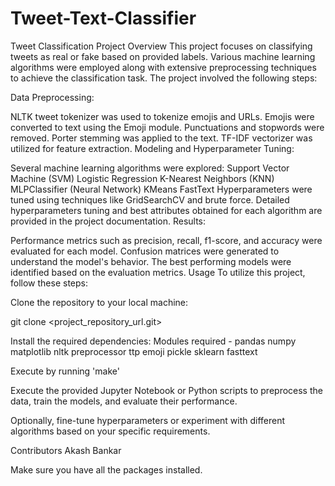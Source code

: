 # Tweet-Text-Classifier
Tweet Classification Project
Overview
This project focuses on classifying tweets as real or fake based on provided labels. Various machine learning algorithms were employed along with extensive preprocessing techniques to achieve the classification task. The project involved the following steps:

Data Preprocessing:

NLTK tweet tokenizer was used to tokenize emojis and URLs.
Emojis were converted to text using the Emoji module.
Punctuations and stopwords were removed.
Porter stemming was applied to the text.
TF-IDF vectorizer was utilized for feature extraction.
Modeling and Hyperparameter Tuning:

Several machine learning algorithms were explored:
Support Vector Machine (SVM)
Logistic Regression
K-Nearest Neighbors (KNN)
MLPClassifier (Neural Network)
KMeans
FastText
Hyperparameters were tuned using techniques like GridSearchCV and brute force.
Detailed hyperparameters tuning and best attributes obtained for each algorithm are provided in the project documentation.
Results:

Performance metrics such as precision, recall, f1-score, and accuracy were evaluated for each model.
Confusion matrices were generated to understand the model's behavior.
The best performing models were identified based on the evaluation metrics.
Usage
To utilize this project, follow these steps:

Clone the repository to your local machine:

git clone <project_repository_url.git>

Install the required dependencies:
Modules required -
pandas
numpy
matplotlib
nltk
preprocessor
ttp
emoji
pickle
sklearn
fasttext

Execute by running 'make'

Execute the provided Jupyter Notebook or Python scripts to preprocess the data, train the models, and evaluate their performance.

Optionally, fine-tune hyperparameters or experiment with different algorithms based on your specific requirements.

Contributors
Akash Bankar

Make sure you have all the packages installed.


